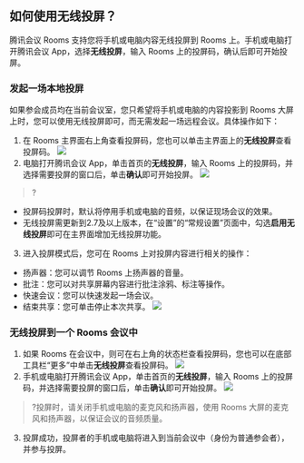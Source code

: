 ## 如何使用无线投屏？
腾讯会议 Rooms 支持您将手机或电脑内容无线投屏到 Rooms 上。手机或电脑打开腾讯会议 App，选择**无线投屏**，输入 Rooms 上的投屏码，确认后即可开始投屏。

### 发起一场本地投屏
如果参会成员均在当前会议室，您只希望将手机或电脑的内容投影到 Rooms 大屏上时，您可以使用无线投屏即可，而无需发起一场远程会议。具体操作如下：
1. 在 Rooms 主界面右上角查看投屏码，您也可以单击主界面上的**无线投屏**查看投屏码。
![](https://main.qcloudimg.com/raw/1ac18f04a92a41c8dd052aa8c0c7ac19.png)
2. 电脑打开腾讯会议 App，单击首页的**无线投屏**，输入 Rooms 上的投屏码，并选择需要投屏的窗口后，单击**确认**即可开始投屏。
![](https://main.qcloudimg.com/raw/25c2188d2e4dde70157460373e31f214.png)
>?
 - 投屏码投屏时，默认将停用手机或电脑的音频，以保证现场会议的效果。
 - 无线投屏需更新到2.7及以上版本，在“设置”的“常规设置”页面中，勾选**启用无线投屏**即可在主界面增加无线投屏功能。
3. 进入投屏模式后，您可在 Rooms 上对投屏内容进行相关的操作：
 - 扬声器：您可以调节 Rooms 上扬声器的音量。
 - 批注：您可以对共享屏幕内容进行批注涂鸦、标注等操作。
 - 快速会议：您可以快速发起一场会议。
 - 结束共享：您可单击停止本次共享。
![](https://main.qcloudimg.com/raw/e8e4ca0f1e01cdc943639f8e1a3f8492.png)

### 无线投屏到一个 Rooms 会议中
1. 如果 Rooms 在会议中，则可在右上角的状态栏查看投屏码，您也可以在底部工具栏“更多”中单击**无线投屏**查看投屏码。
![](https://main.qcloudimg.com/raw/8b2470916077ed6eeb5ce626e1f2e479.png)
2. 手机或电脑打开腾讯会议 App，单击首页的**无线投屏**，输入 Rooms 上的投屏码，并选择需要投屏的窗口后，单击**确认**即可开始投屏。
![](https://main.qcloudimg.com/raw/facb4fdd73dae3c35c0de92c2fe0b43b.png)
>?投屏时，请关闭手机或电脑的麦克风和扬声器，使用 Rooms 大屏的麦克风和扬声器，以保证会议的音频质量。
3. 投屏成功，投屏者的手机或电脑将进入到当前会议中（身份为普通参会者），并参与投屏。

